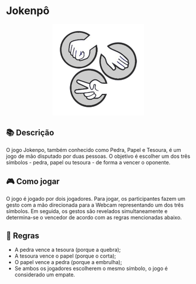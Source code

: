 # Jokenpô

<p align="center">
  <img src="./images/jokenpo.png" alt="Jokenpo Icon" width="250px" height="250px">
</p>

## :books: Descrição ##
O jogo Jokenpo, também conhecido como Pedra, Papel e Tesoura, é um jogo de mão disputado por duas pessoas. O objetivo é escolher um dos três símbolos - pedra, papel ou tesoura - de forma a vencer o oponente.

## :video_game: Como jogar
O jogo é jogado por dois jogadores. Para jogar, os participantes fazem um gesto com a mão direcionada para a Webcam representando um dos três símbolos. Em seguida, os gestos são revelados simultaneamente e determina-se o vencedor de acordo com as regras mencionadas abaixo.

## :scroll: Regras
- A pedra vence a tesoura (porque a quebra);
- A tesoura vence o papel (porque o corta);
- O papel vence a pedra (porque a embrulha);
- Se ambos os jogadores escolherem o mesmo símbolo, o jogo é considerado um empate.